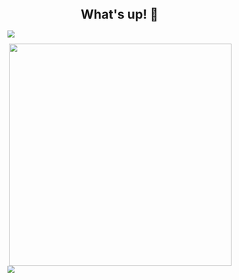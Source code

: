 <!--![MasterHead](https://i.pinimg.com/originals/6a/fc/cf/6afccf8e195254fbfcb454df97c03c83.gif)-->
<h1 align="center">What's up! 👋</h1>

[![](https://visitcount.itsvg.in/api?id=y4na&icon=0&color=6)](https://visitcount.itsvg.in)

<img align="right" width="500px" src="https://i.pinimg.com/originals/91/76/ec/9176ece0b81e2883651c03682020e1cd.gif"/> <br>

<!--![](https://github-readme-stats.vercel.app/api?username=y4na&theme=nightowl&hide_border=false&include_all_commits=false&count_private=false)-->
![](https://github-readme-stats.vercel.app/api/top-langs/?username=y4na&theme=nightowl&hide_border=false&include_all_commits=false&count_private=false&layout=compact)


<!-- ### 👾 Applications
![Adobe After Effects](https://img.shields.io/badge/Adobe%20After%20Effects-9999FF.svg?style=for-the-badge&logo=Adobe%20After%20Effects&logoColor=white) ![Adobe Photoshop](https://img.shields.io/badge/adobe%20photoshop-%2331A8FF.svg?style=for-the-badge&logo=adobe%20photoshop&logoColor=white) ![Adobe Illustrator](https://img.shields.io/badge/adobe%20illustrator-%23FF9A00.svg?style=for-the-badge&logo=adobe%20illustrator&logoColor=white) ![Adobe Premiere Pro](https://img.shields.io/badge/Adobe%20Premiere%20Pro-9999FF.svg?style=for-the-badge&logo=Adobe%20Premiere%20Pro&logoColor=white) ![Figma](https://img.shields.io/badge/figma-%23F24E1E.svg?style=for-the-badge&logo=figma&logoColor=white) ![Canva](https://img.shields.io/badge/Canva-%2300C4CC.svg?style=for-the-badge&logo=Canva&logoColor=white) ![Aseprite](https://img.shields.io/badge/Aseprite-FFFFFF?style=for-the-badge&logo=Aseprite&logoColor=#7D929E) ![HTML5](https://img.shields.io/badge/html5-%23E34F26.svg?style=for-the-badge&logo=html5&logoColor=white) ![C++](https://img.shields.io/badge/c++-%2300599C.svg?style=for-the-badge&logo=c%2B%2B&logoColor=white) ![C](https://img.shields.io/badge/c-%2300599C.svg?style=for-the-badge&logo=c&logoColor=white) ![Java](https://img.shields.io/badge/java-%23ED8B00.svg?style=for-the-badge&logo=openjdk&logoColor=white) ![JavaScript](https://img.shields.io/badge/javascript-%23323330.svg?style=for-the-badge&logo=javascript&logoColor=%23F7DF1E) ![CSS3](https://img.shields.io/badge/css3-%231572B6.svg?style=for-the-badge&logo=css3&logoColor=white) ![Adobe](https://img.shields.io/badge/adobe-%23FF0000.svg?style=for-the-badge&logo=adobe&logoColor=white) -->
  
<!-- ### 💜 Support me <3
<p><a href="https://ko-fi.com/yanamkl"> <img align="left" src="https://cdn.ko-fi.com/cdn/kofi3.png?v=3" height="50" width="210" alt="https://ko-fi.com/yanamkl" /></a></p><br><br> -->



<!-- https://64.media.tumblr.com/b4e9d0dc8a84f0ab3f3db834e533962b/6a0db5db88e1e344-86/s640x960/451131c5721d7454a4042f6e849eec44db20426e.gif-->
<!-- https://preview.redd.it/0k6meqvps4h91.gif?width=640&crop=smart&auto=webp&s=37b07501624618d223280da461d777724f0266fc-->

